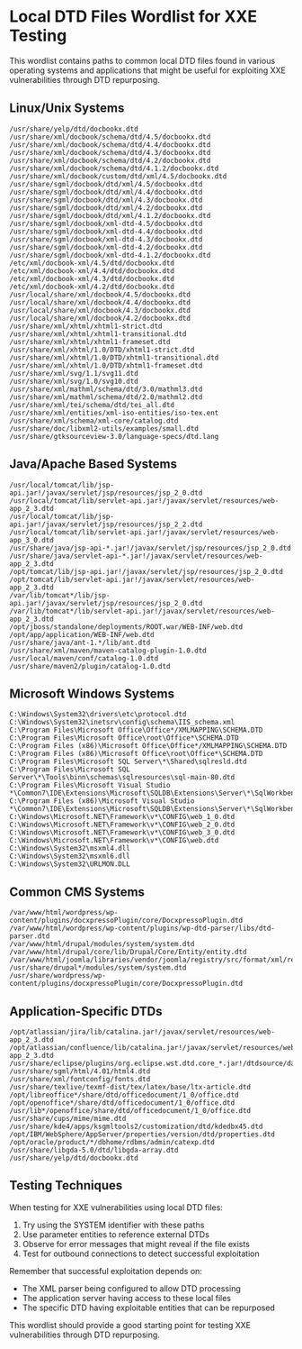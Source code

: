 # Local DTD Files Wordlist for XXE Testing

This wordlist contains paths to common local DTD files found in various operating systems and applications that might be useful for exploiting XXE vulnerabilities through DTD repurposing.

## Linux/Unix Systems

```
/usr/share/yelp/dtd/docbookx.dtd
/usr/share/xml/docbook/schema/dtd/4.5/docbookx.dtd
/usr/share/xml/docbook/schema/dtd/4.4/docbookx.dtd
/usr/share/xml/docbook/schema/dtd/4.3/docbookx.dtd
/usr/share/xml/docbook/schema/dtd/4.2/docbookx.dtd
/usr/share/xml/docbook/schema/dtd/4.1.2/docbookx.dtd
/usr/share/xml/docbook/custom/dtd/xml/4.5/docbookx.dtd
/usr/share/sgml/docbook/dtd/xml/4.5/docbookx.dtd
/usr/share/sgml/docbook/dtd/xml/4.4/docbookx.dtd
/usr/share/sgml/docbook/dtd/xml/4.3/docbookx.dtd
/usr/share/sgml/docbook/dtd/xml/4.2/docbookx.dtd
/usr/share/sgml/docbook/dtd/xml/4.1.2/docbookx.dtd
/usr/share/sgml/docbook/xml-dtd-4.5/docbookx.dtd
/usr/share/sgml/docbook/xml-dtd-4.4/docbookx.dtd
/usr/share/sgml/docbook/xml-dtd-4.3/docbookx.dtd
/usr/share/sgml/docbook/xml-dtd-4.2/docbookx.dtd
/usr/share/sgml/docbook/xml-dtd-4.1.2/docbookx.dtd
/etc/xml/docbook-xml/4.5/dtd/docbookx.dtd
/etc/xml/docbook-xml/4.4/dtd/docbookx.dtd
/etc/xml/docbook-xml/4.3/dtd/docbookx.dtd
/etc/xml/docbook-xml/4.2/dtd/docbookx.dtd
/usr/local/share/xml/docbook/4.5/docbookx.dtd
/usr/local/share/xml/docbook/4.4/docbookx.dtd
/usr/local/share/xml/docbook/4.3/docbookx.dtd
/usr/local/share/xml/docbook/4.2/docbookx.dtd
/usr/share/xml/xhtml/xhtml1-strict.dtd
/usr/share/xml/xhtml/xhtml1-transitional.dtd
/usr/share/xml/xhtml/xhtml1-frameset.dtd
/usr/share/xml/xhtml/1.0/DTD/xhtml1-strict.dtd
/usr/share/xml/xhtml/1.0/DTD/xhtml1-transitional.dtd
/usr/share/xml/xhtml/1.0/DTD/xhtml1-frameset.dtd
/usr/share/xml/svg/1.1/svg11.dtd
/usr/share/xml/svg/1.0/svg10.dtd
/usr/share/xml/mathml/schema/dtd/3.0/mathml3.dtd
/usr/share/xml/mathml/schema/dtd/2.0/mathml2.dtd
/usr/share/xml/tei/schema/dtd/tei_all.dtd
/usr/share/xml/entities/xml-iso-entities/iso-tex.ent
/usr/share/xml/schema/xml-core/catalog.dtd
/usr/share/doc/libxml2-utils/examples/small.dtd
/usr/share/gtksourceview-3.0/language-specs/dtd.lang
```

## Java/Apache Based Systems

```
/usr/local/tomcat/lib/jsp-api.jar!/javax/servlet/jsp/resources/jsp_2_0.dtd
/usr/local/tomcat/lib/servlet-api.jar!/javax/servlet/resources/web-app_2_3.dtd
/usr/local/tomcat/lib/jsp-api.jar!/javax/servlet/jsp/resources/jsp_2_2.dtd
/usr/local/tomcat/lib/servlet-api.jar!/javax/servlet/resources/web-app_3_0.dtd
/usr/share/java/jsp-api-*.jar!/javax/servlet/jsp/resources/jsp_2_0.dtd
/usr/share/java/servlet-api-*.jar!/javax/servlet/resources/web-app_2_3.dtd
/opt/tomcat/lib/jsp-api.jar!/javax/servlet/jsp/resources/jsp_2_0.dtd
/opt/tomcat/lib/servlet-api.jar!/javax/servlet/resources/web-app_2_3.dtd
/var/lib/tomcat*/lib/jsp-api.jar!/javax/servlet/jsp/resources/jsp_2_0.dtd
/var/lib/tomcat*/lib/servlet-api.jar!/javax/servlet/resources/web-app_2_3.dtd
/opt/jboss/standalone/deployments/ROOT.war/WEB-INF/web.dtd
/opt/app/application/WEB-INF/web.dtd
/usr/share/java/ant-1.*/lib/ant.dtd
/usr/share/xml/maven/maven-catalog-plugin-1.0.dtd
/usr/local/maven/conf/catalog-1.0.dtd
/usr/share/maven2/plugin/catalog-1.0.dtd
```

## Microsoft Windows Systems

```
C:\Windows\System32\drivers\etc\protocol.dtd
C:\Windows\System32\inetsrv\config\schema\IIS_schema.xml
C:\Program Files\Microsoft Office\Office*/XMLMAPPING\SCHEMA.DTD
C:\Program Files\Microsoft Office\root\Office*\SCHEMA.DTD
C:\Program Files (x86)\Microsoft Office\Office*/XMLMAPPING\SCHEMA.DTD
C:\Program Files (x86)\Microsoft Office\root\Office*\SCHEMA.DTD
C:\Program Files\Microsoft SQL Server\*\Shared\sqlresld.dtd
C:\Program Files\Microsoft SQL Server\*\Tools\binn\schemas\sqlresources\sql-main-80.dtd
C:\Program Files\Microsoft Visual Studio *\Common7\IDE\Extensions\Microsoft\SQLDB\Extensions\Server\*\SqlWorkbench.dtd
C:\Program Files (x86)\Microsoft Visual Studio *\Common7\IDE\Extensions\Microsoft\SQLDB\Extensions\Server\*\SqlWorkbench.dtd
C:\Windows\Microsoft.NET\Framework\v*\CONFIG\web_1_0.dtd
C:\Windows\Microsoft.NET\Framework\v*\CONFIG\web_2_0.dtd
C:\Windows\Microsoft.NET\Framework\v*\CONFIG\web_3_0.dtd
C:\Windows\Microsoft.NET\Framework\v*\CONFIG\web.dtd
C:\Windows\System32\msxml4.dll
C:\Windows\System32\msxml6.dll
C:\Windows\System32\URLMON.DLL
```

## Common CMS Systems

```
/var/www/html/wordpress/wp-content/plugins/docxpressoPlugin/core/DocxpressoPlugin.dtd
/var/www/html/wordpress/wp-content/plugins/wp-dtd-parser/libs/dtd-parser.dtd
/var/www/html/drupal/modules/system/system.dtd
/var/www/html/drupal/core/lib/Drupal/Core/Entity/entity.dtd
/var/www/html/joomla/libraries/vendor/joomla/registry/src/format/xml/registry.dtd
/usr/share/drupal*/modules/system/system.dtd
/usr/share/wordpress/wp-content/plugins/docxpressoPlugin/core/DocxpressoPlugin.dtd
```

## Application-Specific DTDs

```
/opt/atlassian/jira/lib/catalina.jar!/javax/servlet/resources/web-app_2_3.dtd
/opt/atlassian/confluence/lib/catalina.jar!/javax/servlet/resources/web-app_2_3.dtd
/usr/share/eclipse/plugins/org.eclipse.wst.dtd.core_*.jar!/dtdsource/datatypes.dtd
/usr/share/sgml/html/4.01/html4.dtd
/usr/share/xml/fontconfig/fonts.dtd
/usr/share/texlive/texmf-dist/tex/latex/base/ltx-article.dtd
/opt/libreoffice*/share/dtd/officedocument/1_0/office.dtd
/opt/openoffice*/share/dtd/officedocument/1_0/office.dtd
/usr/lib*/openoffice/share/dtd/officedocument/1_0/office.dtd
/usr/share/cups/mime/mime.dtd
/usr/share/kde4/apps/ksgmltools2/customization/dtd/kdedbx45.dtd
/opt/IBM/WebSphere/AppServer/properties/version/dtd/properties.dtd
/opt/oracle/product/*/dbhome/rdbms/admin/catexp.dtd
/usr/share/libgda-5.0/dtd/libgda-array.dtd
/usr/share/yelp/dtd/docbookx.dtd
```

## Testing Techniques

When testing for XXE vulnerabilities using local DTD files:

1. Try using the SYSTEM identifier with these paths
2. Use parameter entities to reference external DTDs
3. Observe for error messages that might reveal if the file exists
4. Test for outbound connections to detect successful exploitation

Remember that successful exploitation depends on:

- The XML parser being configured to allow DTD processing
- The application server having access to these local files
- The specific DTD having exploitable entities that can be repurposed

This wordlist should provide a good starting point for testing XXE vulnerabilities through DTD repurposing.